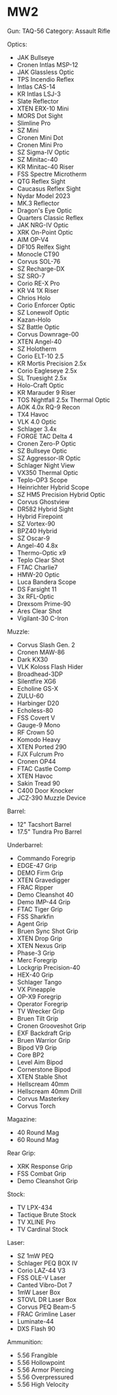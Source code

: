 # MW2

Gun: TAQ-56
Category: Assault Rifle

Optics:

- JAK Bullseye 
- Cronen Intlas MSP-12 
- JAK Glassless Optic 
- TPS Incendio Reflex 
- Intlas CAS-14 
- KR Intlas LSJ-3 
- Slate Reflector 
- XTEN ERX-10 Mini 
- MORS Dot Sight 
- Slimline Pro
- SZ Mini
- Cronen Mini Dot
- Cronen Mini Pro
- SZ Sigma-IV Optic
- SZ Minitac-40
- KR Minitac-40 Riser 
- FSS Spectre Microtherm 
- QTG Reflex Sight 
- Caucasus Reflex Sight 
- Nydar Model 2023 
- MK.3 Reflector 
- Dragon's Eye Optic 
- Quarters Classic Reflex 
- JAK NRG-IV Optic 
- XRK On-Point Optic
- AIM OP-V4
- DF105 Relfex Sight
- Monocle CT90
- Corvus SOL-76
- SZ Recharge-DX
- SZ SRO-7
- Corio RE-X Pro
- KR V4 1X Riser 
- Chrios Holo 
- Corio Enforcer Optic
- SZ Lonewolf Optic
- Kazan-Holo
- SZ Battle Optic
- Corvus Downrage-00
- XTEN Angel-40
- SZ Holotherm
- Corio ELT-10 2.5 
- KR Mortis Precision 2.5x 
- Corio Eagleseye 2.5x 
- SL Truesight 2.5x 
- Holo-Craft Optic 
- KR Marauder 9 Riser 
- TOS Nightfall 2.5x Thermal Optic
- AOK 4.0x RQ-9 Recon 
- TX4 Havoc 
- VLK 4.0 Optic
- Schlager 3.4x
- FORGE TAC Delta 4
- Cronen Zero-P Optic
- SZ Bullseye Optic
- SZ Aggressor-IR Optic
- Schlager Night View
- VX350 Thermal Optic
- Teplo-OP3 Scope
- Heinrichter Hybrid Scope 
- SZ HM5 Precision Hybrid Optic 
- Corvus Ghostview 
- DR582 Hybrid Sight
- Hybrid Firepoint
- SZ Vortex-90
- BPZ40 Hybrid
- SZ Oscar-9
- Angel-40 4.8x
- Thermo-Optic x9
- Teplo Clear Shot
- FTAC Charlie7
- HMW-20 Optic
- Luca Bandera Scope
- DS Farsight 11
- 3x RFL-Optic
- Drexsom Prime-90
- Ares Clear Shot
- Vigilant-30 C-Iron

Muzzle:

- Corvus Slash Gen. 2
- Cronen MAW-86
- Dark KX30
- VLK Koloss Flash Hider
- Broadhead-3DP
- Silentfire XG6
- Echoline GS-X
- ZULU-60
- Harbinger D20
- Echoless-80
- FSS Covert V
- Gauge-9 Mono
- RF Crown 50
- Komodo Heavy
- XTEN Ported 290
- FJX Fulcrum Pro
- Cronen OP44
- FTAC Castle Comp
- XTEN Havoc
- Sakin Tread 90
- C400 Door Knocker
- JCZ-390 Muzzle Device

Barrel:

- 12" Tacshort Barrel
- 17.5" Tundra Pro Barrel

Underbarrel:

- Commando Foregrip
- EDGE-47 Grip
- DEMO Firm Grip
- XTEN Gravedigger
- FRAC Ripper
- Demo Cleanshot 40
- Demo IMP-44 Grip
- FTAC Tiger Grip
- FSS Sharkfin
- Agent Grip
- Bruen Sync Shot Grip
- XTEN Drop Grip
- XTEN Nexus Grip
- Phase-3 Grip
- Merc Foregrip
- Lockgrip Precision-40
- HEX-40 Grip
- Schlager Tango
- VX Pineapple
- OP-X9 Foregrip
- Operator Foregrip
- TV Wrecker Grip
- Bruen Tilt Grip
- Cronen Grooveshot Grip
- EXF Backdraft Grip
- Bruen Warrior Grip
- Bipod V9 Grip
- Core BP2
- Level Aim Bipod
- Cornerstone Bipod
- XTEN Stable Shot
- Hellscream 40mm
- Hellscream 40mm Drill
- Corvus Masterkey
- Corvus Torch

Magazine:

- 40 Round Mag
- 60 Round Mag

Rear Grip:

- XRK Response Grip
- FSS Combat Grip
- Demo Cleanshot Grip

Stock:

- TV LPX-434
- Tactique Brute Stock
- TV XLINE Pro
- TV Cardinal Stock

Laser:

- SZ 1mW PEQ
- Schlager PEQ BOX IV
- Corio LAZ-44 V3
- FSS OLE-V Laser
- Canted Vibro-Dot 7
- 1mW Laser Box
- STOVL DR Laser Box
- Corvus PEQ Beam-5
- FRAC Grimline Laser
- Luminate-44
- DXS Flash 90

Ammunition:

- 5.56 Frangible
- 5.56 Hollowpoint
- 5.56 Armor Piercing
- 5.56 Overpressured
- 5.56 High Velocity
